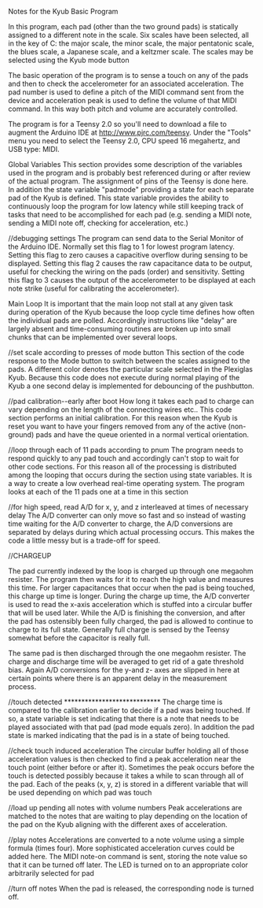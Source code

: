 Notes for the Kyub Basic Program

In this program, each pad (other than the two ground pads) is statically assigned to a different note in the scale.  Six scales have been selected, all in the key of C: the major scale, the minor scale, the major pentatonic scale, the blues scale, a Japanese scale, and a keltzmer scale.  The scales may be selected using the Kyub mode button

The basic operation of the program is to sense a touch on any of the pads and then to check the accelerometer for an associated acceleration.  The pad number is used to define a pitch of the MIDI command sent from the device and acceleration peak is used to define the volume of that MIDI command.  In this way both pitch and volume are accurately controlled.

The program is for a Teensy 2.0 so you'll need to download a file to augment the Arduino IDE  at http://www.pjrc.com/teensy.  Under the "Tools" menu you need to select the Teensy 2.0, CPU speed 16 megahertz, and USB type: MIDI.

Global Variables
This section provides some description of the variables used in the program and is probably best referenced during or after review of the actual program.  The assignment of pins of the Teensy is done here.  In addition the state variable "padmode" providing a state for each separate pad of the Kyub is defined.  This state variable provides the ability to continuously loop the program for low latency while still keeping track of tasks that need to be accomplished for each pad (e.g. sending a MIDI note, sending a MIDI note off, checking for acceleration, etc.)

//debugging settings
The program can send data to the Serial Monitor of the Arduino IDE.  Normally set this flag to 1 for lowest program latency.  Setting this flag to zero causes a capacitive overflow during sensing to be displayed.  Setting this flag 2 causes the raw capacitance data to be output, useful for checking the wiring on the pads (order) and sensitivity.  Setting this flag to 3 causes the output of the accelerometer to be displayed at each note strike (useful for calibrating the accelerometer).  


Main Loop
It is important that the main loop not stall at any given task during operation of the Kyub because the loop cycle time defines how often the individual pads are polled.  Accordingly instructions like "delay" are largely absent and time-consuming routines are broken up into small chunks that can be implemented over several loops.  

//set scale according to presses of mode button
This section of the code response to the Mode button to switch between the scales assigned to the pads.  A different color denotes the particular scale selected in the Plexiglas Kyub.  Because this code does not execute during normal playing of the Kyub a one second delay is implemented for debouncing of the pushbutton.

  //pad calibration--early after boot
How long it takes each pad to charge can vary depending on the length of the connecting wires etc..  This code section performs an initial calibration.  For this reason when the Kyub is reset you want to have your fingers removed from any of the active (non-ground) pads and have the queue oriented in a normal vertical orientation.

//loop through each of 11 pads according to pnum
The program needs to respond quickly to any pad touch and accordingly can't stop to wait for other code sections.  For this reason all of the processing is distributed among the looping that occurs during the section using state variables.  It is a way to create a low overhead real-time operating system.  The program looks at each of the 11 pads one at a time in this section

//for high speed, read A/D for x, y, and z interleaved at times of necessary delay
The A/D converter can only move so fast and so instead of wasting time waiting for the A/D converter to charge, the A/D conversions are separated by delays during which actual processing occurs.  This makes the code a little messy but is a trade-off for speed.

//CHARGEUP

The pad currently indexed by the loop is charged up through one megaohm resister.  The program then waits for it to reach the high value and measures this time.  For larger capacitances that occur when the pad is being touched, this charge up time is longer.  During the charge up time, the A/D converter is used to read the x-axis acceleration which is stuffed into a circular buffer that will be used later.  While the A/D is finishing the conversion, and after the pad has ostensibly been fully charged, the pad is allowed to continue to charge to its full state.  Generally full charge is sensed by the Teensy somewhat before the capacitor is really full.

The same pad is then discharged through the one megaohm resister.  The charge and discharge time will be averaged to get rid of a gate threshold bias.  Again A/D conversions for the y-and z- axes are slipped in here at certain points where there is an apparent delay in the measurement process.

//touch detected ****************************
The charge time is compared to the calibration earlier to decide if a pad was being touched.  If so, a state variable is set indicating that there is a note that needs to be played associated with that pad (pad mode equals zero).  In addition the pad state is marked indicating that the pad is in a state of being touched.

//check touch induced acceleration
The circular buffer holding all of those acceleration values is then checked to find a peak acceleration near the touch point (either before or after it).  Sometimes the peak occurs before the touch is detected possibly because it takes a while to scan through all of the pad.  Each of the peaks (x, y, z) is stored in a different variable that will be used depending on which pad was touch

//load up pending all notes with volume numbers
Peak accelerations are matched to the notes that are waiting to play depending on the location of the pad on the Kyub aligning with the different axes of acceleration.

//play notes
Accelerations are converted to a note volume using a simple formula (times four).  More sophisticated acceleration curves could be added here.  The MIDI note-on command is sent, storing the note value so that it can be turned off later.  The LED is turned on to an appropriate color arbitrarily selected for pad

//turn off notes
When the pad is released, the corresponding node is turned off.

